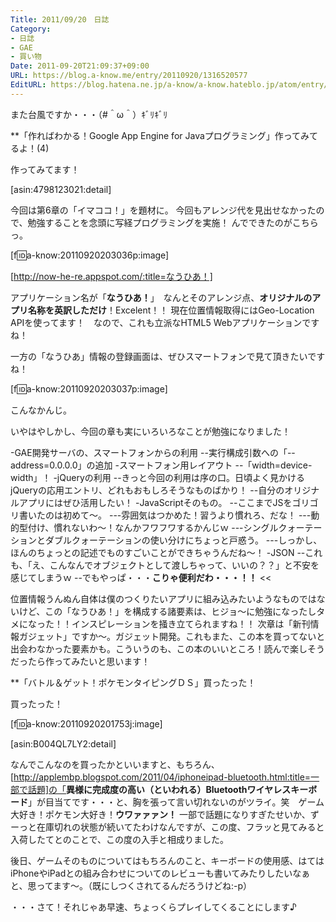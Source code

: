 ```yaml
---
Title: 2011/09/20　日誌
Category:
- 日誌
- GAE
- 買い物
Date: 2011-09-20T21:09:37+09:00
URL: https://blog.a-know.me/entry/20110920/1316520577
EditURL: https://blog.hatena.ne.jp/a-know/a-know.hateblo.jp/atom/entry/12921228815727979434
---
```




また台風ですか・・・（#＾ω＾）ｷﾞﾘｷﾞﾘ


**「作ればわかる！Google App Engine for Javaプログラミング」作ってみてるよ！(4)

作ってみてます！

[asin:4798123021:detail]


今回は第6章の「イマココ！」を題材に。
今回もアレンジ代を見出せなかったので、勉強することを念頭に写経プログラミングを実施！
んでできたのがこちらっ。


[f:id:a-know:20110920203036p:image]

[http://now-he-re.appspot.com/:title=なうひあ！]


アプリケーション名が「<span class="deco" style="font-weight:bold;">なうひあ！</span>」　なんとそのアレンジ点、<span class="deco" style="font-weight:bold;">オリジナルのアプリ名称を英訳しただけ</span>！Excelent！！
現在位置情報取得にはGeo-Location APIを使ってます！　なので、これも立派なHTML5 Webアプリケーションですね！

一方の「なうひあ」情報の登録画面は、ぜひスマートフォンで見て頂きたいですね！


[f:id:a-know:20110920203037p:image]

こんなかんじ。


いやはやしかし、今回の章も実にいろいろなことが勉強になりました！


>>
-GAE開発サーバの、スマートフォンからの利用
--実行構成引数への「--address=0.0.0.0」の追加
-スマートフォン用レイアウト
--「width=device-width」！
-jQueryの利用
--きっと今回の利用は序の口。日頃よく見かけるjQueryの応用エントリ、どれもおもしろそうなものばかり！
--自分のオリジナルアプリにはぜひ活用したい！
-JavaScriptそのもの。
--ここまでJSをゴリゴリ書いたのは初めて〜。
---雰囲気はつかめた！習うより慣れろ、だな！
---動的型付け、慣れないわ〜！なんかフワフワするかんじｗ
---シングルクォーテーションとダブルクォーテーションの使い分けにちょっと戸惑う。
---しっかし、ほんのちょっとの記述でものすごいことができちゃうんだね〜！
-JSON
--これも、「え、こんなんでオブジェクトとして渡しちゃって、いいの？？」と不安を感じてしまうｗ
--でもやっぱ・・・<span class="deco" style="font-weight:bold;">こりゃ便利だわ・・・！！</span>
<<


位置情報うんぬん自体は僕のつくりたいアプリに組み込みたいようなものではないけど、この「なうひあ！」を構成する諸要素は、ヒジョ〜に勉強になったしタメになった！！インスピレーションを掻き立てられますね！！
次章は「新刊情報ガジェット」ですか〜。ガジェット開発。これもまた、この本を買ってないと出会わなかった要素かも。こういうのも、この本のいいところ！読んで楽しそうだったら作ってみたいと思います！



**「バトル＆ゲット！ポケモンタイピングＤＳ」買ったった！


買ったった！

[f:id:a-know:20110920201753j:image]

[asin:B004QL7LY2:detail]


なんでこんなのを買ったかといいますと、もちろん、[http://applembp.blogspot.com/2011/04/iphoneipad-bluetooth.html:title=一部で話題]の「<span class="deco" style="font-weight:bold;">異様に完成度の高い（といわれる）Bluetoothワイヤレスキーボード</span>」が目当てです・・・と、胸を張って言い切れないのがツライ。笑　ゲーム大好き！ポケモン大好き！<span class="deco" style="font-weight:bold;">ウワァァァン！</span>
一部で話題になりすぎたせいか、ずーっと在庫切れの状態が続いてたわけなんですが、この度、フラッと見てみると入荷したてとのことで、この度の入手と相成りました。

後日、ゲームそのものについてはもちろんのこと、キーボードの使用感、はてはiPhoneやiPadとの組み合わせについてのレビューも書いてみたりしたいなぁと、思ってます〜。（既にしつくされてるんだろうけどね:-p）


・・・さて！それじゃあ早速、ちょっくらプレイしてくることにします♪
